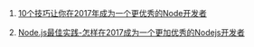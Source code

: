 1. [10个技巧让你在2017年成为一个更优秀的Node开发者](https://github.com/drinkinginthesky/articles/blob/master/articles/10-Tips-to-Become-a-Better-Node-Developer-in-2017/article.md)

2. [Node.js最佳实践-怎样在2017成为一个更加优秀的Nodejs开发者](https://github.com/drinkinginthesky/articles/blob/master/articles/Nodejs-Best-Practices-How-to-Become-a-Better-Developer-in-2017/article.md)